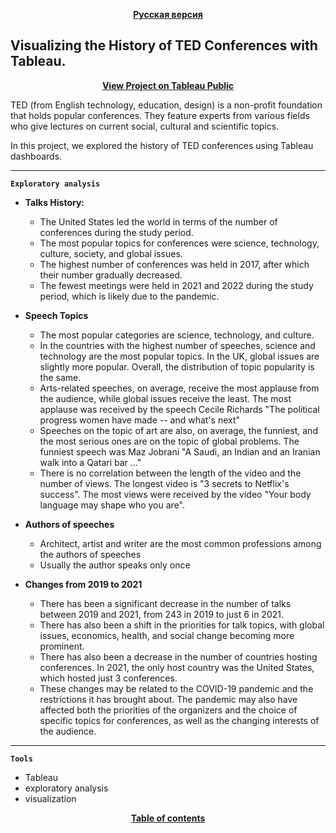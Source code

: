 <p align="center"><a href="https://github.com/lily-pogodina/Data-Analyst-Portfolio-Ru/tree/main/TED_talks_study_ru"><b>Русская версия</b></a></p>


## Visualizing the History of TED Conferences with Tableau.
<p align="center"><a href="https://public.tableau.com/views/Ted-Talk_ru/Story1?:language=en-US&publish=yes&:sid=&:redirect=auth&:display_count=n&:origin=viz_share_link"><b>View Project on Tableau Public</b></a></p>

TED (from English technology, education, design) is a non-profit foundation that holds popular conferences. They feature experts from various fields who give lectures on current social, cultural and scientific topics.

In this project, we explored the history of TED conferences using Tableau dashboards.

---
**`Exploratory analysis`**

* **Talks History:**

  * The United States led the world in terms of the number of conferences during the study period.
  * The most popular topics for conferences were science, technology, culture, society, and global issues.
  * The highest number of conferences was held in 2017, after which their number gradually decreased.
  * The fewest meetings were held in 2021 and 2022 during the study period, which is likely due to the pandemic.

* **Speech Topics**

  * The most popular categories are science, technology, and culture.
  * In the countries with the highest number of speeches, science and technology are the most popular topics. In the UK, global issues are slightly more popular. Overall, the distribution of topic popularity is the same.
  * Arts-related speeches, on average, receive the most applause from the audience, while global issues receive the least. The most applause was received by the speech
  Cecile Richards "The political progress women have made -- and what's next"
  * Speeches on the topic of art are also, on average, the funniest, and the most serious ones are on the topic of global problems. The funniest speech was Maz Jobrani "A Saudi, an Indian and an Iranian walk into a Qatari bar ..."
  * There is no correlation between the length of the video and the number of views. The longest video is "3 secrets to Netflix's success". The most views were received by the video "Your body language may shape who you are".

* **Authors of speeches**

  * Architect, artist and writer are the most common professions among the authors of speeches
  * Usually the author speaks only once

* **Changes from 2019 to 2021**

  * There has been a significant decrease in the number of talks between 2019 and 2021, from 243 in 2019 to just 6 in 2021.
  * There has also been a shift in the priorities for talk topics, with global issues, economics, health, and social change becoming more prominent.
  * There has also been a decrease in the number of countries hosting conferences. In 2021, the only host country was the United States, which hosted just 3 conferences.
  * These changes may be related to the COVID-19 pandemic and the restrictions it has brought about. The pandemic may also have affected both the priorities of the organizers and the choice of specific topics for conferences, as well as the changing interests of the audience.

---
**`Tools`**

* Tableau
* exploratory analysis
* visualization

<p align="center"><a href="https://github.com/lily-pogodina/Data-Analyst-Portfolio-En"><b>Table of contents</b></a></p>
